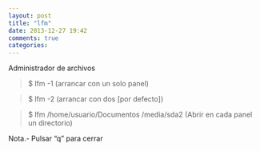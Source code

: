 ```yaml
---
layout: post
title: "lfm"
date: 2013-12-27 19:42
comments: true
categories: 
---
```

Administrador de archivos 

>$ lfm -1 (arrancar con un solo panel) 

>$ lfm -2 (arrancar con dos [por defecto]) 

>$ lfm /home/usuario/Documentos /media/sda2 (Abrir en cada panel un directorio)

Nota.- Pulsar “q” para cerrar

